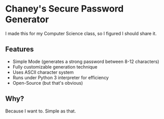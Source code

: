 # Chaney's Secure Password Generator
I made this for my Computer Science class, so I figured I should share it.
## Features

 - Simple Mode (generates a strong password between 8-12 characters)
 - Fully customizable generation technique
 - Uses ASCII character system
 - Runs under Python 3 interpreter for efficiency
 - Open-Source (but that's obvious)

## Why?
Because I want to. Simple as that.